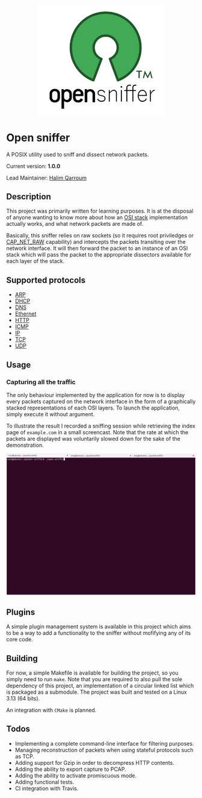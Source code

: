 <p align="center">
 <img width="340" src="open-sniffer.png" />
</p>

# Open sniffer

A POSIX utility used to sniff and dissect network packets.

Current version: **1.0.0**

Lead Maintainer: [Halim Qarroum](mailto:hqm.post@gmail.com)

## Description

This project was primarily written for learning purposes. It is at the disposal of anyone wanting to know more about how an [OSI stack](https://en.wikipedia.org/wiki/OSI_model) implementation actually works, and what network packets are made of.

Basically, this sniffer relies on raw sockets (so it requires root priviledges or [CAP_NET_RAW](https://stackoverflow.com/questions/7860690/using-setcap-in-linux) capability) and intercepts the packets transiting over the network interface. It will then forward the packet to an instance of an OSI stack which will pass the packet to the appropriate dissectors available for each layer of the stack.

## Supported protocols

 - [ARP](https://en.wikipedia.org/wiki/Address_Resolution_Protocol)
 - [DHCP](https://en.wikipedia.org/wiki/Dynamic_Host_Configuration_Protocol)
 - [DNS](https://en.wikipedia.org/wiki/Domain_Name_System)
 - [Ethernet](https://en.wikipedia.org/wiki/Ethernet)
 - [HTTP](https://en.wikipedia.org/wiki/Hypertext_Transfer_Protocol)
 - [ICMP](https://en.wikipedia.org/wiki/Internet_Control_Message_Protocol)
 - [IP](https://en.wikipedia.org/wiki/Internet_Protocol)
 - [TCP](https://en.wikipedia.org/wiki/Transmission_Control_Protocol)
 - [UDP](https://en.wikipedia.org/wiki/User_Datagram_Protocol)

## Usage

### Capturing all the traffic

The only behaviour implemented by the application for now is to display every packets captured on the network interface in the form of a graphically stacked representations of each OSI layers. To launch the application, simply execute it without argument.

To illustrate the result I recorded a sniffing session while retrieving the index page of `example.com` in a small screencast. Note that the rate at which the packets are displayed was voluntarily slowed down for the sake of the demonstration.

![Screencast](screencast.gif)

## Plugins

A simple plugin management system is available in this project which aims to be a way to add a functionality to the sniffer without mofifying any of its core code.

## Building

For now, a simple Makefile is available for building the project, so you simply need to run `make`. Note that you are required to also pull the sole dependency of this project, an implementation of a circular linked list which is packaged as a submodule. The project was built and tested on a Linux 3.13 (64 bits). 

An integration with `CMake` is planned.

## Todos

 - Implementing a complete command-line interface for filtering purposes.
 - Managing reconstruction of packets when using stateful protocols such as TCP.
 - Adding support for Gzip in order to decompress HTTP contents.
 - Adding the ability to export capture to PCAP.
 - Adding the ability to activate promiscuous mode.
 - Adding functional tests.
 - CI integration with Travis.

